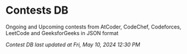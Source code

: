# Contests DB

Ongoing and Upcoming contests from AtCoder, CodeChef, Codeforces, LeetCode and GeeksforGeeks in JSON format

*Contest DB last updated at Fri, May 10, 2024 12:30 PM*  
